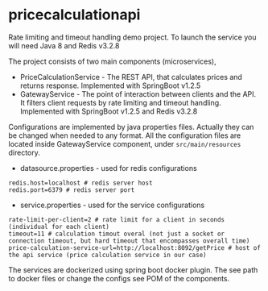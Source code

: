 # pricecalculationapi
Rate limiting and timeout handling demo project.
To launch the service you will need Java 8 and Redis v3.2.8

The project consists of two main components (microservices),
* PriceCalculationService - The REST API, that calculates prices and returns response. Implemented with SpringBoot v1.2.5 
* GatewayService - The point of interaction between clients and the API. It filters client requests by rate limiting and timeout handling. Implemented with SpringBoot v1.2.5 and Redis v3.2.8

Configurations are implemented by java properties files. Actually they can be changed when needed to any format.
All the configuration files are located inside GatewayService component, under ```src/main/resources``` directory.

* datasource.properties - used for redis configurations
```
redis.host=localhost # redis server host
redis.port=6379 # redis server port
```
* service.properties - used for the service configurations
```
rate-limit-per-client=2 # rate limit for a client in seconds (individual for each client)
timeout=11 # calculation timout overal (not just a socket or connection timeout, but hard timeout that encompasses overall time)
price-calculation-service-url=http://localhost:8092/getPrice # host of the api service (price calculation service in our case)

```
The services are dockerized using spring boot docker plugin. The see path to docker files or change the configs see POM of the components.
